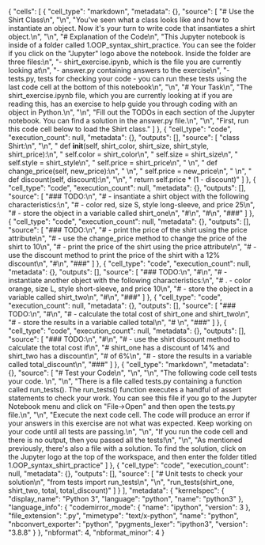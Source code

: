 
{
 "cells": [
  {
   "cell_type": "markdown",
   "metadata": {},
   "source": [
    "# Use the Shirt Class\n",
    "\n",
    "You've seen what a class looks like and how to instantiate an object. Now it's your turn to write code that insantiates a shirt object.\n",
    "\n",
    "# Explanation of the Code\n",
    "This Jupyter notebook is inside of a folder called 1.OOP_syntax_shirt_practice. You can see the folder if you click on the \"Jupyter\" logo above the notebook. Inside the folder are three files:\n",
    "- shirt_exercise.ipynb, which is the file you are currently looking at\n",
    "- answer.py containing answers to the exercise\n",
    "- tests.py, tests for checking your code - you can run these tests using the last code cell at the bottom of this notebook\n",
    "\n",
    "# Your Task\n",
    "The shirt_exercise.ipynb file, which you are currently looking at if you are reading this, has an exercise to help guide you through coding with an object in Python.\n",
    "\n",
    "Fill out the TODOs in each section of the Jupyter notebook. You can find a solution in the answer.py file.\n",
    "\n",
    "First, run this code cell below to load the Shirt class."
   ]
  },
  {
   "cell_type": "code",
   "execution_count": null,
   "metadata": {},
   "outputs": [],
   "source": [
    "class Shirt:\n",
    "\n",
    "    def __init__(self, shirt_color, shirt_size, shirt_style, shirt_price):\n",
    "        self.color = shirt_color\n",
    "        self.size = shirt_size\n",
    "        self.style = shirt_style\n",
    "        self.price = shirt_price\n",
    "    \n",
    "    def change_price(self, new_price):\n",
    "    \n",
    "        self.price = new_price\n",
    "        \n",
    "    def discount(self, discount):\n",
    "\n",
    "        return self.price * (1 - discount)"
   ]
  },
  {
   "cell_type": "code",
   "execution_count": null,
   "metadata": {},
   "outputs": [],
   "source": [
    "### TODO:\n",
    "#    - insantiate a shirt object with the following characteristics:\n",
    "#        - color red, size S, style long-sleeve, and price 25\n",
    "#    - store the object in a variable called shirt_one\n",
    "#\n",
    "#\n",
    "###"
   ]
  },
  {
   "cell_type": "code",
   "execution_count": null,
   "metadata": {},
   "outputs": [],
   "source": [
    "### TODO:\n",
    "#     - print the price of the shirt using the price attribute\n",
    "#     - use the change_price method to change the price of the shirt to 10\n",
    "#     - print the price of the shirt using the price attribute\n",
    "#     - use the discount method to print the price of the shirt with a 12% discount\n",
    "#\n",
    "###"
   ]
  },
  {
   "cell_type": "code",
   "execution_count": null,
   "metadata": {},
   "outputs": [],
   "source": [
    "### TODO:\n",
    "#\n",
    "#    - instantiate another object with the following characteristics:\n",
    "# .       - color orange, size L, style short-sleeve, and price 10\n",
    "#    - store the object in a variable called shirt_two\n",
    "#\n",
    "###"
   ]
  },
  {
   "cell_type": "code",
   "execution_count": null,
   "metadata": {},
   "outputs": [],
   "source": [
    "### TODO:\n",
    "#\n",
    "#    - calculate the total cost of shirt_one and shirt_two\n",
    "#    - store the results in a variable called total\n",
    "#    \n",
    "###"
   ]
  },
  {
   "cell_type": "code",
   "execution_count": null,
   "metadata": {},
   "outputs": [],
   "source": [
    "### TODO:\n",
    "#\n",
    "#    - use the shirt discount method to calculate the total cost if\n",
    "#       shirt_one has a discount of 14% and shirt_two has a discount\n",
    "#       of 6%\n",
    "#    - store the results in a variable called total_discount\n",
    "###"
   ]
  },
  {
   "cell_type": "markdown",
   "metadata": {},
   "source": [
    "# Test your Code\n",
    "\n",
    "\n",
    "The following code cell tests your code. \n",
    "\n",
    "There is a file called tests.py containing a function called run_tests(). The run_tests() function executes a handful of assert statements to check your work. You can see this file if you go to the Jupyter Notebook menu and click on \"File->Open\" and then open the tests.py file.\n",
    "\n",
    "Execute the next code cell. The code will produce an error if your answers in this exercise are not what was expected. Keep working on your code until all tests are passing.\n",
    "\n",
    "If you run the code cell and there is no output, then you passed all the tests!\n",
    "\n",
    "As mentioned previously, there's also a file with a solution. To find the solution, click on the Jupyter logo at the top of the workspace, and then enter the folder titled 1.OOP_syntax_shirt_practice"
   ]
  },
  {
   "cell_type": "code",
   "execution_count": null,
   "metadata": {},
   "outputs": [],
   "source": [
    "# Unit tests to check your solution\n",
    "from tests import run_tests\n",
    "\n",
    "run_tests(shirt_one, shirt_two, total, total_discount)"
   ]
  }
 ],
 "metadata": {
  "kernelspec": {
   "display_name": "Python 3",
   "language": "python",
   "name": "python3"
  },
  "language_info": {
   "codemirror_mode": {
    "name": "ipython",
    "version": 3
   },
   "file_extension": ".py",
   "mimetype": "text/x-python",
   "name": "python",
   "nbconvert_exporter": "python",
   "pygments_lexer": "ipython3",
   "version": "3.8.8"
  }
 },
 "nbformat": 4,
 "nbformat_minor": 4
}
